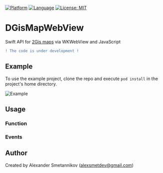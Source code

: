 [![Platform](https://img.shields.io/badge/platform-ios-lightgrey.svg?style=flat-square)](https://img.shields.io/badge/platform-ios-lightgrey.svg?style=flat-square)
[![Language](https://img.shields.io/badge/language-swift-orange.svg?style=flat-square)](https://swift.org/about/)
[![License: MIT](https://img.shields.io/badge/license-MIT-blue.svg?style=flat-square)](http://opensource.org/licenses/MIT)

# DGisMapWebView
Swift API for [2Gis maps](http://info.2gis.com/index_en.html) via WKWebView and JavaScript
```diff
! The code is under development !
```


## Example
To use the example project, clone the repo and execute `pod install` in the project's home directory.
 
![Example](https://user-images.githubusercontent.com/25868364/72256581-9aa86c00-361a-11ea-8cc0-5b11f2a885c2.png)

## Usage

### Function

### Events

## Author
Created by Alexander Smetannikov (alexsmetdev@gmail.com)
